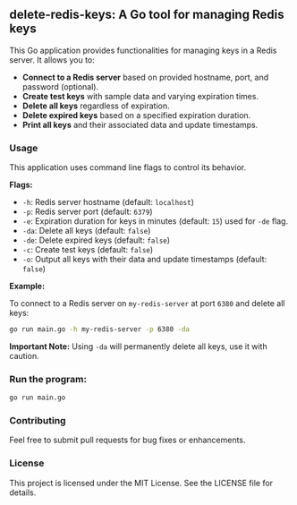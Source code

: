 ## delete-redis-keys: A Go tool for managing Redis keys

This Go application provides functionalities for managing keys in a Redis server. It allows you to:

* **Connect to a Redis server** based on provided hostname, port, and password (optional).
* **Create test keys** with sample data and varying expiration times.
* **Delete all keys** regardless of expiration.
* **Delete expired keys** based on a specified expiration duration.
* **Print all keys** and their associated data and update timestamps.

### Usage

This application uses command line flags to control its behavior. 

**Flags:**

* `-h`: Redis server hostname (default: `localhost`)
* `-p`: Redis server port (default: `6379`)
* `-e`: Expiration duration for keys in minutes (default: `15`) used for `-de` flag.
* `-da`: Delete all keys (default: `false`)
* `-de`: Delete expired keys (default: `false`)
* `-c`: Create test keys (default: `false`)
* `-o`: Output all keys with their data and update timestamps (default: `false`)

**Example:**

To connect to a Redis server on `my-redis-server` at port `6380` and delete all keys:

```bash
go run main.go -h my-redis-server -p 6380 -da
```

**Important Note:** Using `-da` will permanently delete all keys, use it with caution.

### Run the program:

   ```bash
   go run main.go
   ```

### Contributing

Feel free to submit pull requests for bug fixes or enhancements. 

### License

This project is licensed under the MIT License. See the LICENSE file for details.
